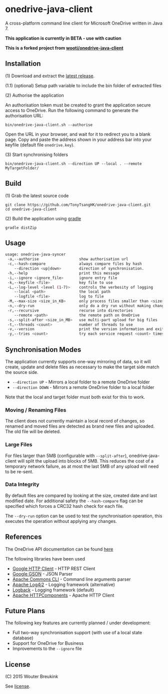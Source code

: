 # onedrive-java-client

A cross-platform command line client for Microsoft OneDrive written in Java 7.

__This application is currently in BETA - use with caution__

__This is a forked project from [wooti/onedrive-java-client](https://github.com/wooti/onedrive-java-client)__

## Installation

(1) Download and extract the [latest release](https://github.com/TonyTsangHK/onedrive-java-client/releases/download/0.2.2/onedrive-java-client-0.2.2.zip).

(1.1) (optional) Setup path variable to include the bin folder of extracted files

(2) Authorise the application

An authorisation token must be created to grant the application secure access to OneDrive. Run the following command to generate the authorisation URL:
```
bin/onedrive-java-client.sh --authorise
```
Open the URL in your browser, and wait for it to redirect you to a blank page. Copy and paste the address shown in your address bar into your keyfile (default file ``onedrive.key``).

(3) Start synchronising folders
```
bin/onedrive-java-client.sh --direction UP --local . --remote MyTargetFolder/
```

## Build

(1) Grab the latest source code
```
git clone https://github.com/TonyTsangHK/onedrive-java-client.git
cd onedrive-java-client
```

(2) Build the application using [gradle](http://gradle.org/)
```
gradle distZip
```

## Usage
```bash
usage: onedrive-java-syncer
 -a,--authorise                  show authorisation url
 -c,--hash-compare               always compare files by hash
    --direction <up|down>        direction of synchronisation.
 -h,--help                       print this message
 -i,--ignore <ignore_file>       ignore entry file
 -k,--keyfile <file>             key file to use
 -L,--log-level <level (1-7)>    controls the verbosity of logging
    --local <path>               the local path
    --logfile <file>             log to file
 -M,--max-size <size_in_KB>      only process files smaller than <size> KB
 -n,--dry-run                    only do a dry run without making changes
 -r,--recursive                  recurse into directories
    --remote <path>              the remote path on OneDrive
 -s,--split-after <size_in_MB>   use multi-part upload for big files
 -t,--threads <count>            number of threads to use
 -v,--version                    print the version information and exit
 -y,--tries <count>              try each service request <count> times
```

## Synchronisation Modes

The application currently supports one-way mirroring of data, so it will create, update and delete files as necessary to make the target side match the source side.
* ``--direction UP`` - Mirrors a local folder to a remote OneDrive folder
* ``--direction DOWN`` - Mirrors a remote OneDrive folder to a local folder

Note that the local and target folder must both exist for this to work.

### Moving / Renaming Files

The client does not currently maintain a local record of changes, so renamed and moved files are detected as brand new files and uploaded. The old file will be deleted.

### Large Files

For files larger than 5MB (configurable with ``--split-after``), onedrive-java-client will split the upload into blocks of 5MB. This reduces the cost of a temporary network failure, as at most the last 5MB of any upload will need to be re-sent.

### Data Integrity

By default files are compared by looking at the size, created date and last modified date. For additional safety the ``--hash-compare`` flag can be specified which forces a CRC32 hash check for each file.

The ``--dry-run`` option can be used to test the synchronisation operation, this executes the operation without applying any changes.

## References

The OneDrive API documentation can be found [here](https://dev.onedrive.com/README.htm)

The following libraries have been used
* [Google HTTP Client](https://developers.google.com/api-client-library/java/google-http-java-client/) - HTTP REST Client
* [Google GSON](https://sites.google.com/site/gson/gson-user-guide) - JSON Parser
* [Apache Commons CLI](https://commons.apache.org/proper/commons-cli/) - Command line arguments parser
* [Apache Log4j2](http://logging.apache.org/log4j/2.x/) - Logging framework (alternative)
* [Logback](http://logback.qos.ch/) - Logging framework (default)
* [Apache HTTPComponents](http://hc.apache.org/httpcomponents-client-ga/) - Apache HTTP Client

## Future Plans

The following key features are currently planned / under development:
* Full two-way synchronisation support (with use of a local state database)
* Support for OneDrive for Business
* Improvements to the ``--ignore`` file

## License

(C) 2015 Wouter Breukink

See [license](LICENSE.md).